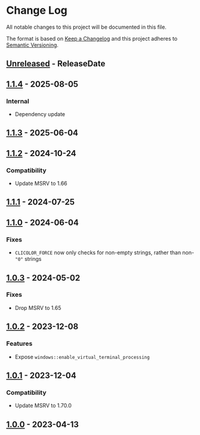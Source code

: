 # Change Log
All notable changes to this project will be documented in this file.

The format is based on [Keep a Changelog](http://keepachangelog.com/)
and this project adheres to [Semantic Versioning](http://semver.org/).

<!-- next-header -->
## [Unreleased] - ReleaseDate

## [1.1.4] - 2025-08-05

### Internal

- Dependency update

## [1.1.3] - 2025-06-04

## [1.1.2] - 2024-10-24

### Compatibility

- Update MSRV to 1.66

## [1.1.1] - 2024-07-25

## [1.1.0] - 2024-06-04

### Fixes

- `CLICOLOR_FORCE` now only checks for non-empty strings, rather than non-`"0"` strings

## [1.0.3] - 2024-05-02

### Fixes

- Drop MSRV to 1.65

## [1.0.2] - 2023-12-08

### Features

- Expose `windows::enable_virtual_terminal_processing`

## [1.0.1] - 2023-12-04

### Compatibility

- Update MSRV to 1.70.0

## [1.0.0] - 2023-04-13

<!-- next-url -->
[Unreleased]: https://github.com/rust-cli/anstyle/compare/anstyle-query-v1.1.4...HEAD
[1.1.4]: https://github.com/rust-cli/anstyle/compare/anstyle-query-v1.1.3...anstyle-query-v1.1.4
[1.1.3]: https://github.com/rust-cli/anstyle/compare/anstyle-query-v1.1.2...anstyle-query-v1.1.3
[1.1.2]: https://github.com/rust-cli/anstyle/compare/anstyle-query-v1.1.1...anstyle-query-v1.1.2
[1.1.1]: https://github.com/rust-cli/anstyle/compare/anstyle-query-v1.1.0...anstyle-query-v1.1.1
[1.1.0]: https://github.com/rust-cli/anstyle/compare/anstyle-query-v1.0.3...anstyle-query-v1.1.0
[1.0.3]: https://github.com/rust-cli/anstyle/compare/anstyle-query-v1.0.2...anstyle-query-v1.0.3
[1.0.2]: https://github.com/rust-cli/anstyle/compare/anstyle-query-v1.0.1...anstyle-query-v1.0.2
[1.0.1]: https://github.com/rust-cli/anstyle/compare/anstyle-query-v1.0.0...anstyle-query-v1.0.1
[1.0.0]: https://github.com/rust-cli/anstyle/compare/c4423c1...anstyle-query-v1.0.0

